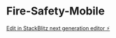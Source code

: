 # Fire-Safety-Mobile

[Edit in StackBlitz next generation editor ⚡️](https://stackblitz.com/~/github.com/Maxim-Cherkasov/Fire-Safety-Mobile)